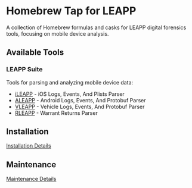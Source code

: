 # Homebrew Tap for LEAPP

A collection of Homebrew formulas and casks for LEAPP digital forensics tools, focusing on mobile device analysis.

## Available Tools

### LEAPP Suite
Tools for parsing and analyzing mobile device data:

- [iLEAPP](https://github.com/abrignoni/iLEAPP) - iOS Logs, Events, And Plists Parser
- [ALEAPP](https://github.com/abrignoni/ALEAPP) - Android Logs, Events, And Protobuf Parser
- [VLEAPP](https://github.com/abrignoni/VLEAPP) - Vehicle Logs, Events, And Protobuf Parser
- [RLEAPP](https://github.com/abrignoni/RLEAPP) - Warrant Returns Parser

## Installation

[Installation Details](Install.md)

## Maintenance

[Maintenance Details](Maintenance.md)
